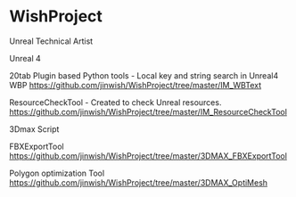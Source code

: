 # WishProject
Unreal Technical Artist

Unreal 4

20tab Plugin based Python tools - 
Local key and string search in Unreal4 WBP
https://github.com/jinwish/WishProject/tree/master/IM_WBText

ResourceCheckTool - 
Created to check Unreal resources.
https://github.com/jinwish/WishProject/tree/master/IM_ResourceCheckTool

3Dmax Script

FBXExportTool
https://github.com/jinwish/WishProject/tree/master/3DMAX_FBXExportTool

Polygon optimization Tool
https://github.com/jinwish/WishProject/tree/master/3DMAX_OptiMesh
